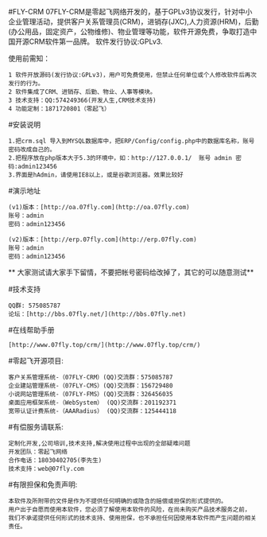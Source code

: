 #FLY-CRM
07FLY-CRM是零起飞网络开发的，基于GPLv3协议发行，针对中小企业管理活动，提供客户关系管理员(CRM)，进销存(JXC),人力资源(HRM)，后勤(办公用品，固定资产，公物维修)、物业管理等功能，软件开源免费，争取打造中国开源CRM软件第一品牌。
软件发行协议:GPLv3. 

使用前需知：

    1 软件开放源码(发行协议:GPLv3)，用户可免费使用，但禁止任何单位或个人修改软件后再次发行的行为。
    2 软件集成了CRM、进销存、后勤、物业、人事等模块。
    3 技术支持：QQ:574249366(开发人生,CRM技术支持)
    4 功能定制：1871720801（零起飞）


#安装说明

    1.把crm.sql 导入到MYSQL数据库中，把ERP/Config/config.php中的数据库名称，账号密码改成自己的。
    2.把程序放在php版本大于5.3的环境中，如：http://127.0.0.1/  账号 admin 密码:admin123456
    3.界面是hAdmin，请使用IE8以上，或是谷歌浏览器。效果比较好


#演示地址

    (v1)版本：[http://oa.07fly.com](http://oa.07fly.com)
    账号：admin
    密码：admin123456

    (v2)版本：[http://erp.07fly.com](http://erp.07fly.com)
    账号：admin
    密码：admin123456

 ** 大家测试请大家手下留情，不要把帐号密码给改掉了，其它的可以随意测试** 

#技术支持

    QQ群: 575085787
    论坛：[http://bbs.07fly.net/](http://bbs.07fly.net)

#在线帮助手册
	
    [http://www.07fly.top/crm/](http://www.07fly.top/crm/)

#零起飞开源项目:

    客户关系管理系统-（07FLY-CRM）(QQ)交流群：575085787
    企业建站管理系统-（07FLY-CMS）(QQ)交流群：156729480
    小说网站管理系统-（07FLY-FMS）(QQ)交流群：326456035
    桌面应用框架系统-（WebSystem） (QQ)交流群：201192371
    宽带认证计费系统-（AAARadius） (QQ)交流群：125444118

#有偿服务请联系:

    定制化开发,公司培训,技术支持,解决使用过程中出现的全部疑难问题
    开发团队：零起飞网络
    合作电话：18030402705(李先生)
    技术支持：web@07fly.com

#有限担保和免责声明:

    本软件及所附带的文件是作为不提供任何明确的或隐含的赔偿或担保的形式提供的。 
    用户出于自愿而使用本软件，您必须了解使用本软件的风险，在尚未购买产品技术服务之前， 
    我们不承诺提供任何形式的技术支持、使用担保，也不承担任何因使用本软件而产生问题的相关责任。